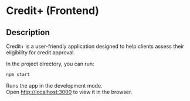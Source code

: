 # Credit+ (Frontend)

## Description
Credit+ is a user-friendly application designed to help clients assess their eligibility for credit approval.

In the project directory, you can run:
```bash
npm start
```

Runs the app in the development mode.\
Open [http://localhost:3000](http://localhost:3000) to view it in the browser.

